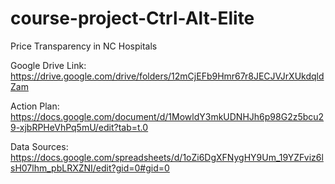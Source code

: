 # course-project-Ctrl-Alt-Elite
Price Transparency in NC Hospitals


Google Drive Link: https://drive.google.com/drive/folders/12mCjEFb9Hmr67r8JECJVJrXUkdqldZam


Action Plan: https://docs.google.com/document/d/1MowldY3mkUDNHJh6p98G2z5bcu29-xjbRPHeVhPq5mU/edit?tab=t.0


Data Sources: https://docs.google.com/spreadsheets/d/1oZi6DgXFNygHY9Um_19YZFviz6lsH07lhm_pbLRXZNI/edit?gid=0#gid=0



